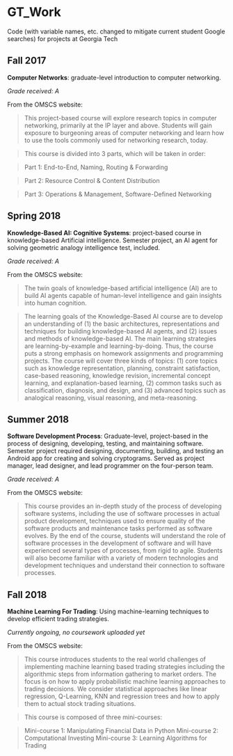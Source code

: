 # GT_Work
Code (with variable names, etc. changed to mitigate current student Google searches) for projects at Georgia Tech

## Fall 2017

**Computer Networks**: graduate-level introduction to computer networking.

*Grade received: A*

From the OMSCS website:

> This project-based course will explore research topics in computer networking, primarily at the IP layer and above. Students will gain exposure to burgeoning areas of computer networking and learn how to use the tools commonly used for networking research, today.  

>This course is divided into 3 parts, which will be taken in order:

>Part 1: End-to-End, Naming, Routing & Forwarding

>Part 2: Resource Control & Content Distribution

>Part 3: Operations & Management, Software-Defined Networking

## Spring 2018

**Knowledge-Based AI: Cognitive Systems**: project-based course in knowledge-based Artificial intelligence. Semester project, an AI agent for solving geometric analogy intelligence test, included.

*Grade received: A*

From the OMSCS website:

>The twin goals of knowledge-based artificial intelligence (AI) are to build AI agents capable of human-level intelligence and gain insights into human cognition.  

>The learning goals of the Knowledge-Based AI course are to develop an understanding of (1) the basic architectures, representations and techniques for building knowledge-based AI agents, and (2) issues and methods of knowledge-based AI. The main learning strategies are learning-by-example and learning-by-doing. Thus, the course puts a strong emphasis on homework assignments and programming projects. The course will cover three kinds of topics: (1) core topics such as knowledge representation, planning, constraint satisfaction, case-based reasoning, knowledge revision, incremental concept learning, and explanation-based learning, (2) common tasks such as classification, diagnosis, and design, and (3) advanced topics such as analogical reasoning, visual reasoning, and meta-reasoning.

## Summer 2018

**Software Development Process**: Graduate-level, project-based in the process of designing, developing, testing, and maintaining software. Semester project required designing, documenting, building, and testing an Android app for creating and solving cryptograms. Served as project manager, lead designer, and lead programmer on the four-person team.

*Grade received: A*

From the OMSCS website:

>This course provides an in-depth study of the process of developing software systems, including the use of software processes in actual product development, techniques used to ensure quality of the software products and maintenance tasks performed as software evolves. By the end of the course, students will understand the role of software processes in the development of software and will have experienced several types of processes, from rigid to agile. Students will also become familiar with a variety of modern technologies and development techniques and understand their connection to software processes.

## Fall 2018

**Machine Learning For Trading**: Using machine-learning techniques to develop efficient trading strategies.

*Currently ongoing, no coursework uploaded yet*

From the OMSCS website:

>This course introduces students to the real world challenges of implementing machine learning based trading strategies including the algorithmic steps from information gathering to market orders. The focus is on how to apply probabilistic machine learning approaches to trading decisions. We consider statistical approaches like linear regression, Q-Learning, KNN and regression trees and how to apply them to actual stock trading situations.

>This course is composed of three mini-courses:

>Mini-course 1: Manipulating Financial Data in Python
>Mini-course 2: Computational Investing
>Mini-course 3: Learning Algorithms for Trading

